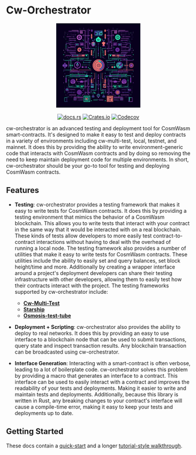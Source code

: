 # Cw-Orchestrator

<div align="center">
  <img src="https://raw.githubusercontent.com/AbstractSDK/assets/mainline/orchestrator_bg2.png", width = "230px"/>  
  
<a href="https://docs.rs/cw-orch/latest" ><img alt="docs.rs" src="https://img.shields.io/docsrs/cw-orch"></a> <a href="https://crates.io/crates/cw-orch" ><img alt="Crates.io" src="https://img.shields.io/crates/d/cw-orch"></a> <a href="https://app.codecov.io/gh/AbstractSDK/cw-orchestrator" ><img alt="Codecov" src="https://img.shields.io/codecov/c/github/AbstractSDK/cw-orchestrator?token=CZZH6DJMRY"></a>

</div>

cw-orchestrator is an advanced testing and deployment tool for CosmWasm smart-contracts. It's designed to make it easy to test and deploy contracts in a variety of environments including cw-multi-test, local, testnet, and mainnet. It does this by providing the ability to write environment-generic code that interacts with CosmWasm contracts and by doing so removing the need to keep maintain deployment code for multiple environments. In short, cw-orchestrator should be your go-to tool for testing and deploying CosmWasm contracts.

## Features

- **Testing**: cw-orchestrator provides a testing framework that makes it easy to write tests for CosmWasm contracts. It does this by providing a testing environment that mimics the behavior of a CosmWasm blockchain. This allows you to write tests that interact with your contract in the same way that it would be interacted with on a real blockchain. These kinds of tests allow developers to more easily test contract-to-contract interactions without having to deal with the overhead of running a local node. The testing framework also provides a number of utilities that make it easy to write tests for CosmWasm contracts. These utilities include the ability to easily set and query balances, set block height/time and more. Additionally by creating a wrapper interface around a project's deployment developers can share their testing infrastructure with other developers, allowing them to easily test how their contracts interact with the project. The testing frameworks supported by cw-orchestrator include: 
  - **[Cw-Multi-Test](./integrations/cw-multi-test.md)**
  - **[Starship](./interchain/integrations/daemon.md#for-testing)**
  - **[Osmosis-test-tube](./integrations/osmosis-test-tube.md)**

- **Deployment + Scripting**: cw-orchestrator also provides the ability to deploy to real networks. It does this by providing an easy to use interface to a blockchain node that can be used to submit transactions, query state and inspect transaction results. Any blockchain transaction can be broadcasted using cw-orchestrator. 

- **Interface Generation**: Interacting with a smart-contract is often verbose, leading to a lot of boilerplate code. cw-orchestrator solves this problem by providing a macro that generates an interface to a contract. This interface can be used to easily interact with a contract and improves the readability of your tests and deployments. Making it easier to write and maintain tests and deployments. Additionally, because this library is written in Rust, any breaking changes to your contract's interface will cause a compile-time error, making it easy to keep your tests and deployments up to date.

## Getting Started

These docs contain a [quick-start](./quick_start.md) and a longer [tutorial-style walkthrough](./single_contract/index.md).
